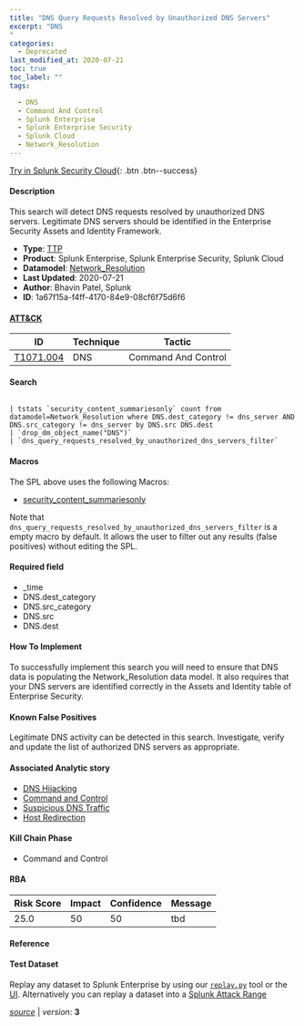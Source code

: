 ```yaml
---
title: "DNS Query Requests Resolved by Unauthorized DNS Servers"
excerpt: "DNS
"
categories:
  - Deprecated
last_modified_at: 2020-07-21
toc: true
toc_label: ""
tags:

  - DNS
  - Command And Control
  - Splunk Enterprise
  - Splunk Enterprise Security
  - Splunk Cloud
  - Network_Resolution
---
```




[Try in Splunk Security Cloud](https://www.splunk.com/en_us/cyber-security.html){: .btn .btn--success}

#### Description

This search will detect DNS requests resolved by unauthorized DNS servers. Legitimate DNS servers should be identified in the Enterprise Security Assets and Identity Framework.

- **Type**: [TTP](https://github.com/splunk/security_content/wiki/object-Analytic-Types)
- **Product**: Splunk Enterprise, Splunk Enterprise Security, Splunk Cloud
- **Datamodel**: [Network_Resolution](https://docs.splunk.com/Documentation/CIM/latest/User/NetworkResolution)
- **Last Updated**: 2020-07-21
- **Author**: Bhavin Patel, Splunk
- **ID**: 1a67f15a-f4ff-4170-84e9-08cf6f75d6f6


#### [ATT&CK](https://attack.mitre.org/)

| ID             | Technique        |  Tactic             |
| -------------- | ---------------- |-------------------- |
| [T1071.004](https://attack.mitre.org/techniques/T1071/004/) | DNS | Command And Control |

#### Search

```

| tstats `security_content_summariesonly` count from datamodel=Network_Resolution where DNS.dest_category != dns_server AND DNS.src_category != dns_server by DNS.src DNS.dest 
| `drop_dm_object_name("DNS")` 
| `dns_query_requests_resolved_by_unauthorized_dns_servers_filter` 
```

#### Macros
The SPL above uses the following Macros:
* [security_content_summariesonly](https://github.com/splunk/security_content/blob/develop/macros/security_content_summariesonly.yml)

Note that `dns_query_requests_resolved_by_unauthorized_dns_servers_filter` is a empty macro by default. It allows the user to filter out any results (false positives) without editing the SPL.

#### Required field
* _time
* DNS.dest_category
* DNS.src_category
* DNS.src
* DNS.dest


#### How To Implement
To successfully implement this search you will need to ensure that DNS data is populating the Network_Resolution data model. It also requires that your DNS servers are identified correctly in the Assets and Identity table of Enterprise Security.

#### Known False Positives
Legitimate DNS activity can be detected in this search. Investigate, verify and update the list of authorized DNS servers as appropriate.

#### Associated Analytic story
* [DNS Hijacking](/stories/dns_hijacking)
* [Command and Control](/stories/command_and_control)
* [Suspicious DNS Traffic](/stories/suspicious_dns_traffic)
* [Host Redirection](/stories/host_redirection)


#### Kill Chain Phase
* Command and Control



#### RBA

| Risk Score  | Impact      | Confidence   | Message      |
| ----------- | ----------- |--------------|--------------|
| 25.0 | 50 | 50 | tbd |




#### Reference


#### Test Dataset
Replay any dataset to Splunk Enterprise by using our [`replay.py`](https://github.com/splunk/attack_data#using-replaypy) tool or the [UI](https://github.com/splunk/attack_data#using-ui).
Alternatively you can replay a dataset into a [Splunk Attack Range](https://github.com/splunk/attack_range#replay-dumps-into-attack-range-splunk-server)



[*source*](https://github.com/splunk/security_content/tree/develop/detections/deprecated/dns_query_requests_resolved_by_unauthorized_dns_servers.yml) \| *version*: **3**